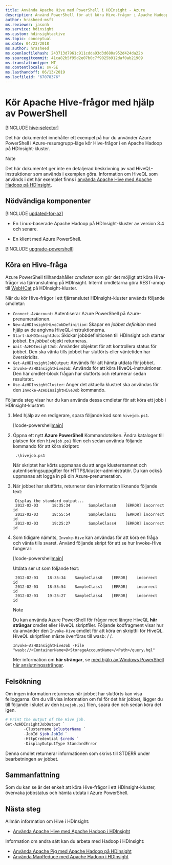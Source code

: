 ```yaml
---
title: Använda Apache Hive med PowerShell i HDInsight - Azure
description: Använd PowerShell för att köra Hive-frågor i Apache Hadoop på HDInsight.
author: hrasheed-msft
ms.reviewer: jasonh
ms.service: hdinsight
ms.custom: hdinsightactive
ms.topic: conceptual
ms.date: 04/23/2018
ms.author: hrasheed
ms.openlocfilehash: 243713d7961c911cdda93d3d680a952d424da22b
ms.sourcegitcommit: 41ca82b5f95d2e07b0c7f9025b912daf0ab21909
ms.translationtype: MT
ms.contentlocale: sv-SE
ms.lasthandoff: 06/13/2019
ms.locfileid: "67078376"
---
```

# <a name="run-apache-hive-queries-using-powershell"></a>Kör Apache Hive-frågor med hjälp av PowerShell
[!INCLUDE [hive-selector](../../../includes/hdinsight-selector-use-hive.md)]

Det här dokumentet innehåller ett exempel på hur du använder Azure PowerShell i Azure-resursgrupp-läge kör Hive-frågor i en Apache Hadoop på HDInsight-kluster.

> [!NOTE]  
> Det här dokumentet ger inte en detaljerad beskrivning av vad HiveQL-instruktioner som används i exemplen göra. Information om HiveQL som används i det här exemplet finns i [använda Apache Hive med Apache Hadoop på HDInsight](hdinsight-use-hive.md).

## <a name="prerequisites"></a>Nödvändiga komponenter

[!INCLUDE [updated-for-az](../../../includes/updated-for-az.md)]

* En Linux-baserade Apache Hadoop på HDInsight-kluster av version 3.4 och senare.

* En klient med Azure PowerShell.

[!INCLUDE [upgrade-powershell](../../../includes/hdinsight-use-latest-powershell.md)]

## <a name="run-a-hive-query"></a>Köra en Hive-fråga

Azure PowerShell tillhandahåller *cmdletar* som gör det möjligt att köra Hive-frågor via fjärranslutning på HDInsight. Internt cmdletarna göra REST-anrop till [WebHCat](https://cwiki.apache.org/confluence/display/Hive/WebHCat) på HDInsight-kluster.

När du kör Hive-frågor i ett fjärranslutet HDInsight-kluster används följande cmdletar:

* `Connect-AzAccount`: Autentiserar Azure PowerShell på Azure-prenumerationen.
* `New-AzHDInsightHiveJobDefinition`: Skapar en *jobbet definition* med hjälp av de angivna HiveQL-instruktionerna.
* `Start-AzHDInsightJob`: Skickar jobbdefinitionen till HDInsight och startar jobbet. En *jobbet* objekt returneras.
* `Wait-AzHDInsightJob`: Använder objektet för att kontrollera status för jobbet. Den ska vänta tills jobbet har slutförts eller väntetiden har överskridits.
* `Get-AzHDInsightJobOutput`: Används för att hämta utdata för jobbet.
* `Invoke-AzHDInsightHiveJob`: Används för att köra HiveQL-instruktioner. Den här cmdlet-block frågan har slutförts och returnerar sedan resultatet.
* `Use-AzHDInsightCluster`: Anger det aktuella klustret ska användas för den `Invoke-AzHDInsightHiveJob` kommando.

Följande steg visar hur du kan använda dessa cmdletar för att köra ett jobb i HDInsight-klustret:

1. Med hjälp av en redigerare, spara följande kod som `hivejob.ps1`.

    [!code-powershell[main](../../../powershell_scripts/hdinsight/use-hive/use-hive.ps1?range=5-42)]

2. Öppna ett nytt **Azure PowerShell** Kommandotolken. Ändra kataloger till platsen för den `hivejob.ps1` filen och sedan använda följande kommando för att köra skriptet:

        .\hivejob.ps1

    När skriptet har körts uppmanas du att ange klusternamnet och autentiseringsuppgifter för HTTPS/kluster-administratör. Du kan också uppmanas att logga in på din Azure-prenumeration.

3. När jobbet har slutförts, returnerar den information liknande följande text:

        Display the standard output...
        2012-02-03      18:35:34        SampleClass0    [ERROR] incorrect       id
        2012-02-03      18:55:54        SampleClass1    [ERROR] incorrect       id
        2012-02-03      19:25:27        SampleClass4    [ERROR] incorrect       id

4. Som tidigare nämnts, `Invoke-Hive` kan användas för att köra en fråga och vänta tills svaret. Använd följande skript för att se hur Invoke-Hive fungerar:

    [!code-powershell[main](../../../powershell_scripts/hdinsight/use-hive/use-hive.ps1?range=50-71)]

    Utdata ser ut som följande text:

        2012-02-03    18:35:34    SampleClass0    [ERROR]    incorrect    id
        2012-02-03    18:55:54    SampleClass1    [ERROR]    incorrect    id
        2012-02-03    19:25:27    SampleClass4    [ERROR]    incorrect    id

   > [!NOTE]  
   > Du kan använda Azure PowerShell för frågor med längre HiveQL **här strängar** cmdlet eller HiveQL skriptfiler. Följande kodfragment visar hur du använder den `Invoke-Hive` cmdlet för att köra en skriptfil för HiveQL. HiveQL skriptfilen måste överföras till wasb: / /.
   >
   > `Invoke-AzHDInsightHiveJob -File "wasb://<ContainerName>@<StorageAccountName>/<Path>/query.hql"`
   >
   > Mer information om **här strängar**, se <a href="https://technet.microsoft.com/library/ee692792.aspx" target="_blank">med hjälp av Windows PowerShell här anslutningssträngar</a>.

## <a name="troubleshooting"></a>Felsökning

Om ingen information returneras när jobbet har slutförts kan visa felloggarna. Om du vill visa information om fel för det här jobbet, lägger du till följande i slutet av den `hivejob.ps1` filen, spara den och sedan köra det igen.

```powershell
# Print the output of the Hive job.
Get-AzHDInsightJobOutput `
        -Clustername $clusterName `
        -JobId $job.JobId `
        -HttpCredential $creds `
        -DisplayOutputType StandardError
```

Denna cmdlet returnerar informationen som skrivs till STDERR under bearbetningen av jobbet.

## <a name="summary"></a>Sammanfattning

Som du kan se är det enkelt att köra Hive-frågor i ett HDInsight-kluster, övervaka jobbstatus och hämta utdata i Azure PowerShell.

## <a name="next-steps"></a>Nästa steg

Allmän information om Hive i HDInsight:

* [Använda Apache Hive med Apache Hadoop i HDInsight](hdinsight-use-hive.md)

Information om andra sätt kan du arbeta med Hadoop i HDInsight:

* [Använda Apache Pig med Apache Hadoop på HDInsight](hdinsight-use-pig.md)
* [Använda MapReduce med Apache Hadoop i HDInsight](hdinsight-use-mapreduce.md)
